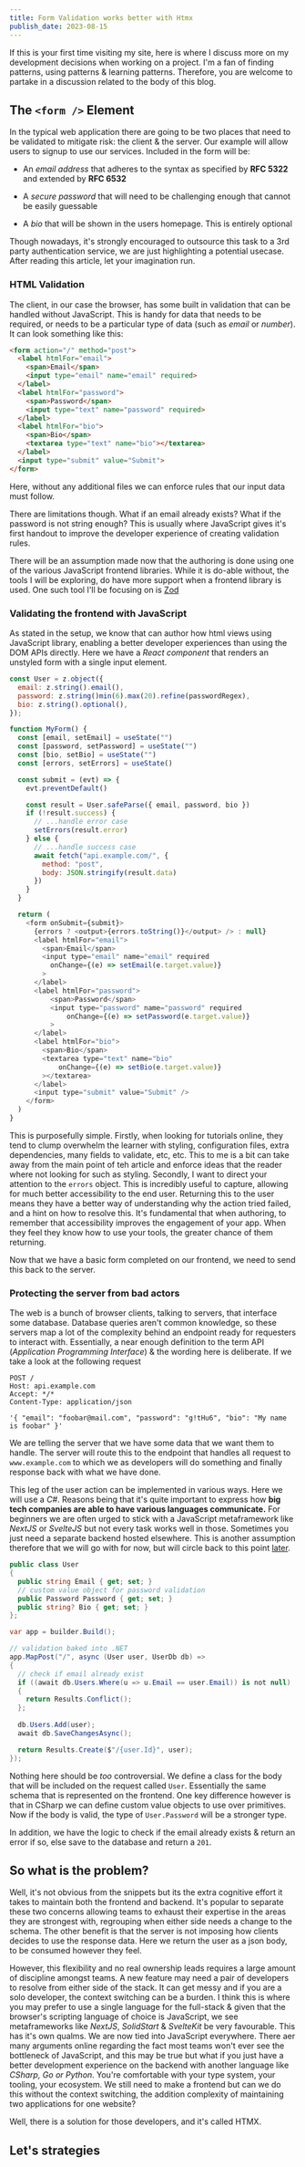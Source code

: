 ```yaml
---
title: Form Validation works better with Htmx
publish_date: 2023-08-15
---
```


If this is your first time visiting my site, here is where I discuss more on my development decisions when working on a project. I'm a fan of finding patterns, using patterns & learning patterns. Therefore, you are welcome to partake in a discussion related to the body of this blog.

## The `<form />` Element

In the typical web application there are going to be two places that need to be validated to mitigate risk: the client & the server. <!--  --> Our example will allow users to signup to use our services. Included in the form will be:

- An *email address* that adheres to the syntax as specified by **RFC 5322** and extended by **RFC 6532**

- A *secure password* that will need to be challenging enough that cannot be easily guessable

- A *bio* that will be shown in the users homepage. This is entirely optional

Though nowadays, it's strongly encouraged to outsource this task to a 3rd party authentication service, we are just highlighting a potential usecase. After reading this article, let your imagination run. 

### HTML Validation

The client, in our case the browser, has some built in validation that can be handled without JavaScript. This is handy for data that needs to be required, or needs to be a particular type of data (such as *email* or *number*). It can look something like this:

```html
<form action="/" method="post">
  <label htmlFor="email">
    <span>Email</span>
    <input type="email" name="email" required>
  </label>
  <label htmlFor="password">
    <span>Password</span>
    <input type="text" name="password" required>
  </label>
  <label htmlFor="bio">
    <span>Bio</span>
    <textarea type="text" name="bio"></textarea>
  </label>
  <input type="submit" value="Submit">
</form>
```

Here, without any additional files we can enforce rules that our input data must follow.

There are limitations though. What if an email already exists? What if the password is not string enough? This is usually where JavaScript gives it's first handout to improve the developer experience of creating validation rules. 

There will be an assumption made now that the authoring is done using one of the various JavaScript frontend libraries. While it is do-able without, the tools I will be exploring, do have more support when a frontend library is used. One such tool I'll be focusing on is [Zod](https://zod.dev/)

### Validating the frontend with JavaScript 

As stated in the setup, we know that can author how html views using JavaScript library, enabling a better developer experiences than using the DOM APIs directly. Here we have a *React component* that renders an unstyled form with a single input element.

```js
const User = z.object({
  email: z.string().email(),
  password: z.string()min(6).max(20).refine(passwordRegex),
  bio: z.string().optional(),
});

function MyForm() {
  const [email, setEmail] = useState("")
  const [password, setPassword] = useState("")
  const [bio, setBio] = useState("")
  const [errors, setErrors] = useState()

  const submit = (evt) => {
    evt.preventDefault()

    const result = User.safeParse({ email, password, bio })
    if (!result.success) {
      // ...handle error case
      setErrors(result.error)
    } else {
      // ...handle success case
      await fetch("api.example.com/", {
        method: "post",
        body: JSON.stringify(result.data)
      })
    }
  }

  return (
    <form onSubmit={submit}>
      {errors ? <output>{errors.toString()}</output> /> : null}
      <label htmlFor="email">
        <span>Email</span>
        <input type="email" name="email" required
          onChange={(e) => setEmail(e.target.value)}
        >
      </label>
      <label htmlFor="password">
          <span>Password</span>
          <input type="password" name="password" required
              onChange={(e) => setPassword(e.target.value)}
          >
      </label>
      <label htmlFor="bio">
        <span>Bio</span>
        <textarea type="text" name="bio"
            onChange={(e) => setBio(e.target.value)}
        ></textarea>
      </label>
      <input type="submit" value="Submit" />           
    </form>
  )
}
```

This is purposefully simple. Firstly, when looking for tutorials online, they tend to clump overwhelm the learner with styling, configuration files, extra dependencies, many fields to validate, etc, etc. This to me is a bit can take away from the main point of teh article and enforce ideas that the reader where not looking for such as styling. Secondly, I want to direct your attention to the `errors` object. This is incredibly useful to capture, allowing for much better accessibility to the end user. Returning this to the user means they have a better way of understanding why the action tried failed, and a hint on how to resolve this. It's fundamental that when authoring, to remember that accessibility improves the engagement of your app. When they feel they know how to use your tools, the greater chance of them returning.

Now that we have a basic form completed on our frontend, we need to send this back to the server.


### Protecting the server from bad actors

The web is a bunch of browser clients, talking to servers, that interface some database. Database queries aren't common knowledge, so these servers map a lot of the complexity behind an endpoint ready for requesters to interact with. Essentially, a near enough definition to the term API (*Application Programming Interface*) & the wording here is deliberate. If we take a look at the following request

```http
POST /
Host: api.example.com
Accept: */*
Content-Type: application/json

'{ "email": "foobar@mail.com", "password": "g!tHu6", "bio": "My name is foobar" }'
```

We are telling the server that we have some data that we want them to handle. The server will route this to the endpoint that handles all request to `www.example.com` to which we as developers will do something and finally response back with what we have done. 

This leg of the user action can be implemented in various ways. Here we will use a *C#*. Reasons being that it's quite important to express how **big tech companies are able to have various languages communicate.** For beginners we are often urged to stick with a JavaScript metaframework like *NextJS* or *SvelteJS* but not every task works well in those. Sometimes you just need a separate backend hosted elsewhere. This is another assumption therefore that we will go with for now, but will circle back to this point [later](#so-what-is-the-problem).


```csharp
public class User
{
  public string Email { get; set; }
  // custom value object for password validation
  public Password Password { get; set; }
  public string? Bio { get; set; }
};

var app = builder.Build();

// validation baked into .NET
app.MapPost("/", async (User user, UserDb db) =>
{
  // check if email already exist
  if ((await db.Users.Where(u => u.Email == user.Email)) is not null)
  {
    return Results.Conflict();
  };
  
  db.Users.Add(user);
  await db.SaveChangesAsync();

  return Results.Create($"/{user.Id}", user);
});
```

Nothing here should be *too* controversial. We define a class for the body that will be included on the request called `User`. Essentially the same schema that is represented on the frontend. One key difference however is that in CSharp we can define custom value objects to use over primitives. Now if the body is valid, the type of `User.Password` will be a stronger type.

In addition, we have the logic to check if the email already exists & return an error if so, else save to the database and return a `201`. 

## So what is the problem?

Well, it's not obvious from the snippets but its the extra cognitive effort it takes to maintain both the frontend and backend. It's popular to separate these two concerns allowing teams to exhaust their expertise in the areas they are strongest with, regrouping when either side needs a change to the schema. The other benefit is that the server is not imposing how clients decides to use the response data. Here we return the user as a json body, to be consumed however they feel.

However, this flexibility and no real ownership leads requires a large amount of discipline amongst teams. A new feature may need a pair of developers to resolve from either side of the stack. It can get messy and if you are a solo developer, the context switching can be a burden. I think this is where you may prefer to use a single language for the full-stack & given that the browser's scripting language of choice is JavaScript, we see metaframeworks like *NextJS*, *SolidStart* & *SvelteKit* be very favourable. This has it's own qualms. We are now tied into JavaScript everywhere. There aer many arguments online regarding the fact most teams won't ever see the bottleneck of JavaScript, and this may be true but what if you just have a better development experience on the backend with another language like *CSharp, Go or Python*. You're comfortable with your type system, your tooling, your ecosystem. We still need to make a frontend but can we do this without the context switching, the addition complexity of maintaining two applications for one website?

Well, there is a solution for those developers, and it's called HTMX. 

## Let's strategies